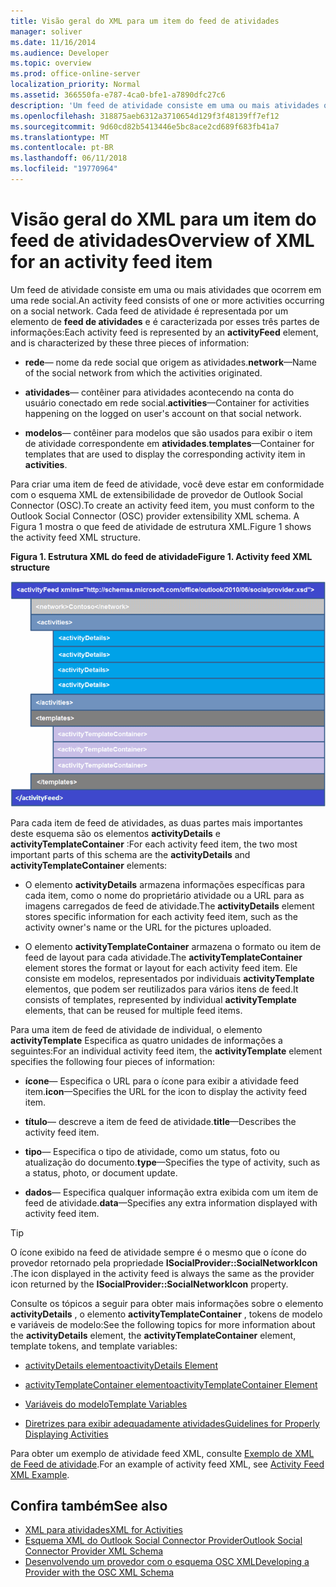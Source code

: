 ```yaml
---
title: Visão geral do XML para um item do feed de atividades
manager: soliver
ms.date: 11/16/2014
ms.audience: Developer
ms.topic: overview
ms.prod: office-online-server
localization_priority: Normal
ms.assetid: 366550fa-e787-4ca0-bfe1-a7890dfc27c6
description: 'Um feed de atividade consiste em uma ou mais atividades que ocorrem em uma rede social. Cada feed de atividade é representada por um elemento de feed de atividades e é caracterizada por esses três partes de informações:'
ms.openlocfilehash: 318875aeb6312a3710654d129f3f48139ff7ef12
ms.sourcegitcommit: 9d60cd82b5413446e5bc8ace2cd689f683fb41a7
ms.translationtype: MT
ms.contentlocale: pt-BR
ms.lasthandoff: 06/11/2018
ms.locfileid: "19770964"
---
```

# <a name="overview-of-xml-for-an-activity-feed-item"></a><span data-ttu-id="6e2a8-104">Visão geral do XML para um item do feed de atividades</span><span class="sxs-lookup"><span data-stu-id="6e2a8-104">Overview of XML for an activity feed item</span></span>

<span data-ttu-id="6e2a8-105">Um feed de atividade consiste em uma ou mais atividades que ocorrem em uma rede social.</span><span class="sxs-lookup"><span data-stu-id="6e2a8-105">An activity feed consists of one or more activities occurring on a social network.</span></span> <span data-ttu-id="6e2a8-106">Cada feed de atividade é representada por um elemento de **feed de atividades** e é caracterizada por esses três partes de informações:</span><span class="sxs-lookup"><span data-stu-id="6e2a8-106">Each activity feed is represented by an **activityFeed** element, and is characterized by these three pieces of information:</span></span> 
  
- <span data-ttu-id="6e2a8-107">**rede**— nome da rede social que origem as atividades.</span><span class="sxs-lookup"><span data-stu-id="6e2a8-107">**network**—Name of the social network from which the activities originated.</span></span>
    
- <span data-ttu-id="6e2a8-108">**atividades**— contêiner para atividades acontecendo na conta do usuário conectado em rede social.</span><span class="sxs-lookup"><span data-stu-id="6e2a8-108">**activities**—Container for activities happening on the logged on user's account on that social network.</span></span>
    
- <span data-ttu-id="6e2a8-109">**modelos**— contêiner para modelos que são usados para exibir o item de atividade correspondente em **atividades**.</span><span class="sxs-lookup"><span data-stu-id="6e2a8-109">**templates**—Container for templates that are used to display the corresponding activity item in **activities**.</span></span>
    
<span data-ttu-id="6e2a8-110">Para criar uma item de feed de atividade, você deve estar em conformidade com o esquema XML de extensibilidade de provedor de Outlook Social Connector (OSC).</span><span class="sxs-lookup"><span data-stu-id="6e2a8-110">To create an activity feed item, you must conform to the Outlook Social Connector (OSC) provider extensibility XML schema.</span></span> <span data-ttu-id="6e2a8-111">A Figura 1 mostra o que feed de atividade de estrutura XML.</span><span class="sxs-lookup"><span data-stu-id="6e2a8-111">Figure 1 shows the activity feed XML structure.</span></span>
  
<span data-ttu-id="6e2a8-112">**Figura 1. Estrutura XML do feed de atividade**</span><span class="sxs-lookup"><span data-stu-id="6e2a8-112">**Figure 1. Activity feed XML structure**</span></span>

![Activity XML structure](media/odc_ol14_ta_OSC_Fig06.gif)
  
<span data-ttu-id="6e2a8-114">Para cada item de feed de atividades, as duas partes mais importantes deste esquema são os elementos **activityDetails** e **activityTemplateContainer** :</span><span class="sxs-lookup"><span data-stu-id="6e2a8-114">For each activity feed item, the two most important parts of this schema are the **activityDetails** and **activityTemplateContainer** elements:</span></span> 
  
- <span data-ttu-id="6e2a8-115">O elemento **activityDetails** armazena informações específicas para cada item, como o nome do proprietário atividade ou a URL para as imagens carregados de feed de atividade.</span><span class="sxs-lookup"><span data-stu-id="6e2a8-115">The **activityDetails** element stores specific information for each activity feed item, such as the activity owner's name or the URL for the pictures uploaded.</span></span> 
    
- <span data-ttu-id="6e2a8-116">O elemento **activityTemplateContainer** armazena o formato ou item de feed de layout para cada atividade.</span><span class="sxs-lookup"><span data-stu-id="6e2a8-116">The **activityTemplateContainer** element stores the format or layout for each activity feed item.</span></span> <span data-ttu-id="6e2a8-117">Ele consiste em modelos, representados por individuais **activityTemplate** elementos, que podem ser reutilizados para vários itens de feed.</span><span class="sxs-lookup"><span data-stu-id="6e2a8-117">It consists of templates, represented by individual **activityTemplate** elements, that can be reused for multiple feed items.</span></span> 
    
<span data-ttu-id="6e2a8-118">Para uma item de feed de atividade de individual, o elemento **activityTemplate** Especifica as quatro unidades de informações a seguintes:</span><span class="sxs-lookup"><span data-stu-id="6e2a8-118">For an individual activity feed item, the **activityTemplate** element specifies the following four pieces of information:</span></span> 
  
- <span data-ttu-id="6e2a8-119">**ícone**— Especifica o URL para o ícone para exibir a atividade feed item.</span><span class="sxs-lookup"><span data-stu-id="6e2a8-119">**icon**—Specifies the URL for the icon to display the activity feed item.</span></span>
    
- <span data-ttu-id="6e2a8-120">**título**— descreve a item de feed de atividade.</span><span class="sxs-lookup"><span data-stu-id="6e2a8-120">**title**—Describes the activity feed item.</span></span>
    
- <span data-ttu-id="6e2a8-121">**tipo**— Especifica o tipo de atividade, como um status, foto ou atualização do documento.</span><span class="sxs-lookup"><span data-stu-id="6e2a8-121">**type**—Specifies the type of activity, such as a status, photo, or document update.</span></span>
    
- <span data-ttu-id="6e2a8-122">**dados**— Especifica qualquer informação extra exibida com um item de feed de atividade.</span><span class="sxs-lookup"><span data-stu-id="6e2a8-122">**data**—Specifies any extra information displayed with activity feed item.</span></span>
    
> [!TIP]
> <span data-ttu-id="6e2a8-123">O ícone exibido na feed de atividade sempre é o mesmo que o ícone do provedor retornado pela propriedade **ISocialProvider::SocialNetworkIcon** .</span><span class="sxs-lookup"><span data-stu-id="6e2a8-123">The icon displayed in the activity feed is always the same as the provider icon returned by the **ISocialProvider::SocialNetworkIcon** property.</span></span> 
  
<span data-ttu-id="6e2a8-124">Consulte os tópicos a seguir para obter mais informações sobre o elemento **activityDetails** , o elemento **activityTemplateContainer** , tokens de modelo e variáveis de modelo:</span><span class="sxs-lookup"><span data-stu-id="6e2a8-124">See the following topics for more information about the **activityDetails** element, the **activityTemplateContainer** element, template tokens, and template variables:</span></span> 
  
- [<span data-ttu-id="6e2a8-125">activityDetails elemento</span><span class="sxs-lookup"><span data-stu-id="6e2a8-125">activityDetails Element</span></span>](activitydetails-element.md)
    
- [<span data-ttu-id="6e2a8-126">activityTemplateContainer elemento</span><span class="sxs-lookup"><span data-stu-id="6e2a8-126">activityTemplateContainer Element</span></span>](activitytemplatecontainer-element.md)
    
- [<span data-ttu-id="6e2a8-127">Variáveis do modelo</span><span class="sxs-lookup"><span data-stu-id="6e2a8-127">Template Variables</span></span>](template-variables.md)
    
- [<span data-ttu-id="6e2a8-128">Diretrizes para exibir adequadamente atividades</span><span class="sxs-lookup"><span data-stu-id="6e2a8-128">Guidelines for Properly Displaying Activities</span></span>](guidelines-for-properly-displaying-activities.md)
    
<span data-ttu-id="6e2a8-129">Para obter um exemplo de atividade feed XML, consulte [Exemplo de XML de Feed de atividade](activity-feed-xml-example.md).</span><span class="sxs-lookup"><span data-stu-id="6e2a8-129">For an example of activity feed XML, see [Activity Feed XML Example](activity-feed-xml-example.md).</span></span>
  
## <a name="see-also"></a><span data-ttu-id="6e2a8-130">Confira também</span><span class="sxs-lookup"><span data-stu-id="6e2a8-130">See also</span></span>

- [<span data-ttu-id="6e2a8-131">XML para atividades</span><span class="sxs-lookup"><span data-stu-id="6e2a8-131">XML for Activities</span></span>](xml-for-activities.md) 
- [<span data-ttu-id="6e2a8-132">Esquema XML do Outlook Social Connector Provider</span><span class="sxs-lookup"><span data-stu-id="6e2a8-132">Outlook Social Connector Provider XML Schema</span></span>](outlook-social-connector-provider-xml-schema.md)
- [<span data-ttu-id="6e2a8-133">Desenvolvendo um provedor com o esquema OSC XML</span><span class="sxs-lookup"><span data-stu-id="6e2a8-133">Developing a Provider with the OSC XML Schema</span></span>](developing-a-provider-with-the-osc-xml-schema.md)

